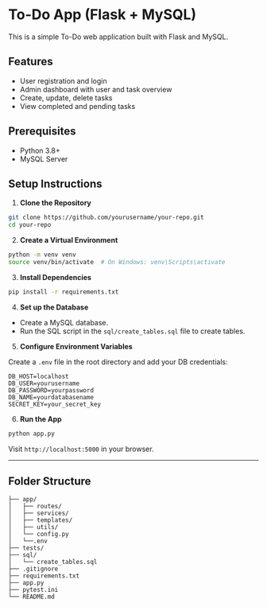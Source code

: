 # To-Do App (Flask + MySQL)

This is a simple To-Do web application built with Flask and MySQL.

## Features

- User registration and login
- Admin dashboard with user and task overview
- Create, update, delete tasks
- View completed and pending tasks

## Prerequisites

- Python 3.8+
- MySQL Server

## Setup Instructions

1. **Clone the Repository**

```bash
git clone https://github.com/yourusername/your-repo.git
cd your-repo
```

2. **Create a Virtual Environment**

```bash
python -m venv venv
source venv/bin/activate  # On Windows: venv\Scripts\activate
```

3. **Install Dependencies**

```bash
pip install -r requirements.txt
```

4. **Set up the Database**

- Create a MySQL database.
- Run the SQL script in the `sql/create_tables.sql` file to create tables.

5. **Configure Environment Variables**

Create a `.env` file in the root directory and add your DB credentials:

```
DB_HOST=localhost
DB_USER=yourusername
DB_PASSWORD=yourpassword
DB_NAME=yourdatabasename
SECRET_KEY=your_secret_key
```

6. **Run the App**

```bash
python app.py
```

Visit `http://localhost:5000` in your browser.

---

## Folder Structure

```
├── app/
│   ├── routes/
│   ├── services/
│   ├── templates/
│   ├── utils/
│   └── config.py
│   └──.env
├── tests/
├── sql/
│   └── create_tables.sql
├── .gitignore
├── requirements.txt
├── app.py
├── pytest.ini
└── README.md
```